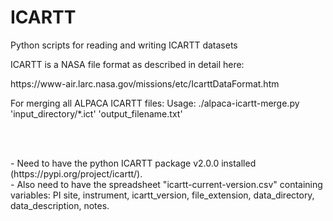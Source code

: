 # ICARTT
Python scripts for reading and writing ICARTT datasets

ICARTT is a NASA file format as described in detail here:
<link> https://www-air.larc.nasa.gov/missions/etc/IcarttDataFormat.htm </link>


<p>
</p>

<P>
For merging all ALPACA ICARTT files:
Usage: ./alpaca-icartt-merge.py 'input_directory/*.ict' 'output_filename.txt'
</p>
<br>
<br>
<p>
- Need to have the python ICARTT package v2.0.0 installed (https://pypi.org/project/icartt/).
<br>
- Also need to have the spreadsheet "icartt-current-version.csv" containing variables: PI	site, instrument, icartt_version, file_extension, data_directory, data_description, notes.
</p>
